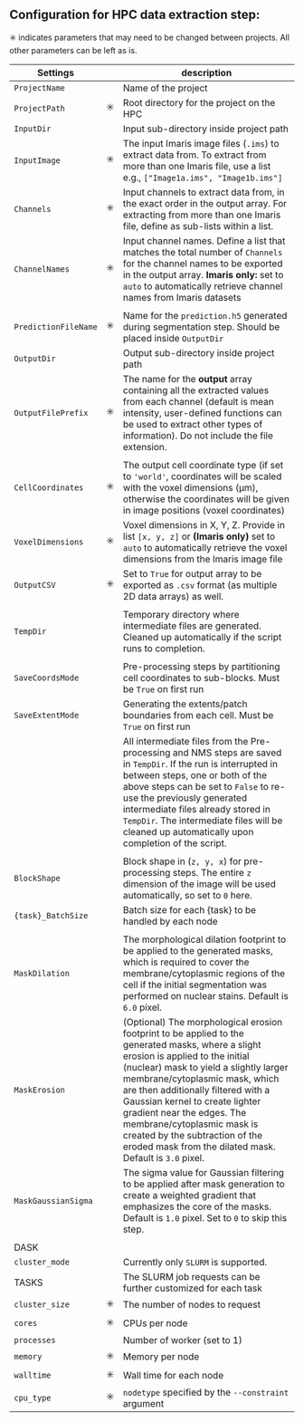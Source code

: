 ##  Configuration for HPC data extraction step:

:eight_spoked_asterisk: indicates parameters that may need to be changed between projects. All other parameters can be left as is.

| Settings | | description |
| -- | -- | -- |
| `ProjectName` |  |  Name of the project |   
| `ProjectPath` | :eight_spoked_asterisk: | Root directory for the project on the HPC |   
| `InputDir` | | Input sub-directory inside project path | 
| `InputImage` | :eight_spoked_asterisk: | The input Imaris image files (`.ims`) to extract data from. To extract from more than one Imaris file, use a list e.g., `["Image1a.ims", "Image1b.ims"]`   |
| `Channels` | :eight_spoked_asterisk: | Input channels to extract data from, in the exact order in the output array. For extracting from more than one Imaris file, define as sub-lists within a list. |
| `ChannelNames` | :eight_spoked_asterisk: | Input channel names. Define a list that matches the total number of `Channels` for the channel names to be exported in the output array. **Imaris only:** set to `auto` to automatically retrieve channel names from Imaris datasets |
|  |  |  |
| `PredictionFileName` | :eight_spoked_asterisk: | Name for the `prediction.h5` generated during segmentation step. Should be placed inside `OutputDir` |
| `OutputDir` |  | Output sub-directory inside project path   |
| `OutputFilePrefix` | :eight_spoked_asterisk: |  The name for the **output** array containing all the extracted values from each channel (default is mean intensity, user-defined functions can be used to extract other types of information). Do not include the file extension. |
| | | | 
| `CellCoordinates` | :eight_spoked_asterisk: |  The output cell coordinate type (if set to `'world'`, coordinates will be scaled with the voxel dimensions (µm), otherwise the coordinates will be given in image positions (voxel coordinates) |
| `VoxelDimensions` | :eight_spoked_asterisk: | Voxel dimensions in X, Y, Z. Provide in list `[x, y, z]` or **(Imaris only)** set to `auto` to automatically retrieve the voxel dimensions from the Imaris image file |
| `OutputCSV` | :eight_spoked_asterisk: | Set to `True` for output array to be exported as `.csv` format (as multiple 2D data arrays) as well. |
| | | | 
| `TempDir` |  | Temporary directory where intermediate files are generated. Cleaned up automatically if the script runs to completion. |
| | | | 
| `SaveCoordsMode` |  | Pre-processing steps by partitioning cell coordinates to sub-blocks. Must be `True` on first run |
| `SaveExtentMode` |  |  Generating the extents/patch boundaries from each cell. Must be `True` on first run |
| |  | All intermediate files from the Pre-processing and NMS steps are saved in `TempDir`. If the run is interrupted in between steps, one or both of the above steps can be set to `False` to re-use the previously generated intermediate files already stored in `TempDir`. The intermediate files will be cleaned up automatically upon completion of the script. |
| | | | 
| `BlockShape ` |  | Block shape in (`z, y, x`) for pre-processing steps. The entire `z` dimension of the image will be used automatically, so set to `0` here. |
| `{task}_BatchSize` |  |  Batch size for each {task} to be handled by each node |
| | |
| `MaskDilation` |  |  The morphological dilation footprint to be applied to the generated masks, which is required to cover the membrane/cytoplasmic regions of the cell if the initial segmentation was performed on nuclear stains. Default is `6.0` pixel. |
| `MaskErosion` |  |  (Optional) The morphological erosion footprint to be applied to the generated masks, where a slight erosion is applied to the initial (nuclear) mask to yield a slightly larger membrane/cytoplasmic mask, which are then additionally filtered with a Gaussian kernel to create lighter gradient near the edges. The membrane/cytoplasmic mask is created by the subtraction of the eroded mask from the dilated mask. Default is `3.0` pixel. |
| `MaskGaussianSigma` |  |  The sigma value for Gaussian filtering to be applied after mask generation to create a weighted gradient that emphasizes the core of the masks. Default is `1.0` pixel. Set to `0` to skip this step. |
| | | | 
| DASK | | | 
| `cluster_mode` |  | Currently only `SLURM` is supported. |
| TASKS |  | The SLURM job requests can be further customized for each task |
| `cluster_size` | :eight_spoked_asterisk: | The number of nodes to request |
| `cores` | :eight_spoked_asterisk: | CPUs per node |
| `processes` |  |  Number of worker (set to 1) |
| `memory` | :eight_spoked_asterisk: |  Memory per node |
| `walltime` | :eight_spoked_asterisk: | Wall time for each node |
| `cpu_type` | :eight_spoked_asterisk: |  `nodetype` specified by the `--constraint` argument |
  
